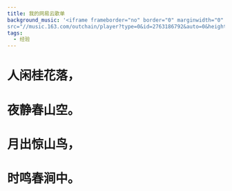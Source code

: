 ```yaml
---
title: 我的网易云歌单
background_music: '<iframe frameborder="no" border="0" marginwidth="0" marginheight="0" width=100% height=430
src="//music.163.com/outchain/player?type=0&id=2763186792&auto=0&height=450"></iframe>'
tags:
  - 经验
---
```

# 人闲桂花落，
# 夜静春山空。
# 月出惊山鸟，
# 时鸣春涧中。



